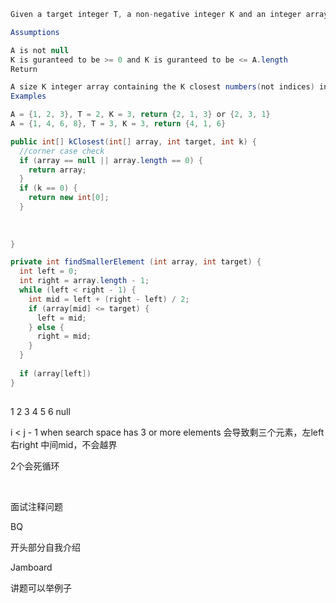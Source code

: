 ```java
Given a target integer T, a non-negative integer K and an integer array A sorted in ascending order, find the K closest numbers to T in A. If there is a tie, the smaller elements are always preferred.

Assumptions

A is not null
K is guranteed to be >= 0 and K is guranteed to be <= A.length
Return

A size K integer array containing the K closest numbers(not indices) in A, sorted in ascending order by the difference between the number and T. 
Examples

A = {1, 2, 3}, T = 2, K = 3, return {2, 1, 3} or {2, 3, 1}
A = {1, 4, 6, 8}, T = 3, K = 3, return {4, 1, 6}

public int[] kClosest(int[] array, int target, int k) {
  //corner case check
  if (array == null || array.length == 0) {
    return array;
  }
  if (k == 0) {
    return new int[0];
  }
  
  
  
}

private int findSmallerElement (int array, int target) {
  int left = 0;
  int right = array.length - 1;
  while (left < right - 1) {
    int mid = left + (right - left) / 2;
    if (array[mid] <= target) {
      left = mid;
    } else {
      right = mid;
    }
  }
  
  if (array[left])
}
  
```

1		2		3		4		5		6		null

i < j - 1   when search space has 3 or more elements 会导致剩三个元素，左left 右right 中间mid，不会越界

2个会死循环								

​																

面试注释问题

BQ  

开头部分自我介绍

Jamboard

讲题可以举例子

